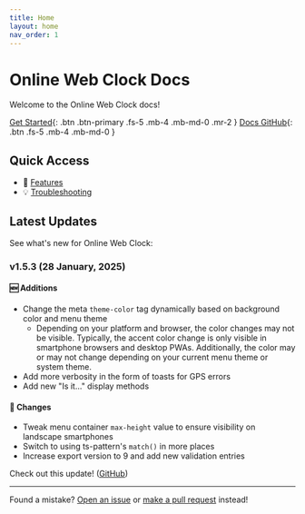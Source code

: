 ```yaml
---
title: Home
layout: home
nav_order: 1
---
```


# Online Web Clock Docs

Welcome to the Online Web Clock docs!

[Get Started](/docs/installation){: .btn .btn-primary .fs-5 .mb-4 .mb-md-0 .mr-2 }
[Docs GitHub](https://github.com/ikartehfox/web-clock-docs){: .btn .fs-5 .mb-4 .mb-md-0 }

## Quick Access

- 📖 [Features](/docs)
- 💡 [Troubleshooting](/docs/troubleshooting)

## Latest Updates
See what's new for Online Web Clock:

### v1.5.3 (28 January, 2025)
#### 🆕 Additions
 - Change the meta `theme-color` tag dynamically based on background color and menu theme 
   - Depending on your platform and browser, the color changes may not be visible. Typically, the accent color change is only visible in smartphone browsers and desktop PWAs. Additionally, the color may or may not change depending on your current menu theme or system theme.
 - Add more verbosity in the form of toasts for GPS errors
 - Add new "Is it..." display methods

#### 🔧 Changes
 - Tweak menu container `max-height` value to ensure visibility on landscape smartphones
 - Switch to using ts-pattern's `match()` in more places
 - Increase export version to 9 and add new validation entries

Check out this update! ([GitHub](https://github.com/iKarTehFox/web-clock/releases/tag/v1.5.3))

<hr>

Found a mistake? [Open an issue](https://github.com/iKarTehFox/web-clock-docs/issues) or [make a pull request](https://github.com/iKarTehFox/web-clock-docs/pulls) instead!
